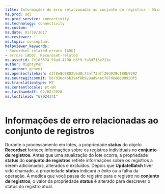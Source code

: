```yaml
---
title: Informações de erro relacionadas ao conjunto de registros | Microsoft Docs
ms.prod: sql
ms.prod_service: connectivity
ms.technology: connectivity
ms.custom: ''
ms.date: 01/19/2017
ms.reviewer: ''
ms.topic: conceptual
helpviewer_keywords:
- Recordset-related errors [ADO]
- errors [ADO], Recordset-related
ms.assetid: 7e103574-59ad-4790-b5f9-fa8d715e711e
author: MightyPen
ms.author: genemi
ms.openlocfilehash: d3f8e8d9802b5d0c73af73aff20d929c188b9292
ms.sourcegitcommit: b87d36c46b39af8b929ad94ec707dee8800950f5
ms.translationtype: MT
ms.contentlocale: pt-BR
ms.lasthandoff: 02/08/2020
ms.locfileid: "67924371"
---
```

# <a name="recordset-related-error-information"></a>Informações de erro relacionadas ao conjunto de registros
Durante o processamento em lotes, a propriedade **status** do objeto **Recordset** fornece informações sobre os registros individuais no **conjunto de registros**. Antes que uma atualização do lote ocorra, a propriedade **status** do **conjunto de registros** reflete informações sobre os registros a serem adicionados, alterados e excluídos. Depois que **UpdateBatch** tiver sido chamado, a propriedade **status** indicará o êxito ou a falha da operação. À medida que você passa do registro para o registro no **conjunto de registros**, o valor da propriedade **status** é alterado para descrever o status do registro atual.
